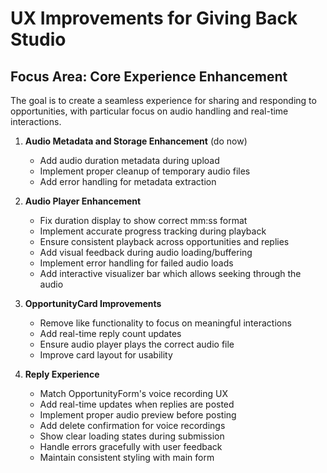 # UX Improvements for Giving Back Studio

## Focus Area: Core Experience Enhancement

The goal is to create a seamless experience for sharing and responding to opportunities, with particular focus on audio handling and real-time interactions.

1. **Audio Metadata and Storage Enhancement** (do now)
   - Add audio duration metadata during upload
   - Implement proper cleanup of temporary audio files
   - Add error handling for metadata extraction

2. **Audio Player Enhancement**
   - Fix duration display to show correct mm:ss format
   - Implement accurate progress tracking during playback
   - Ensure consistent playback across opportunities and replies
   - Add visual feedback during audio loading/buffering
   - Implement error handling for failed audio loads
   - Add interactive visualizer bar which allows seeking through the audio

3. **OpportunityCard Improvements**
   - Remove like functionality to focus on meaningful interactions
   - Add real-time reply count updates
   - Ensure audio player plays the correct audio file
   - Improve card layout for usability

4. **Reply Experience**
   - Match OpportunityForm's voice recording UX
   - Add real-time updates when replies are posted
   - Implement proper audio preview before posting
   - Add delete confirmation for voice recordings
   - Show clear loading states during submission
   - Handle errors gracefully with user feedback
   - Maintain consistent styling with main form